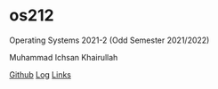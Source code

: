 # os212
Operating Systems 2021-2 (Odd Semester 2021/2022)

Muhammad Ichsan Khairullah

[Github](https://github.com/navalgaze/os212)
[Log](./TXT/mylog.txt)
[Links](./LINKS/)
